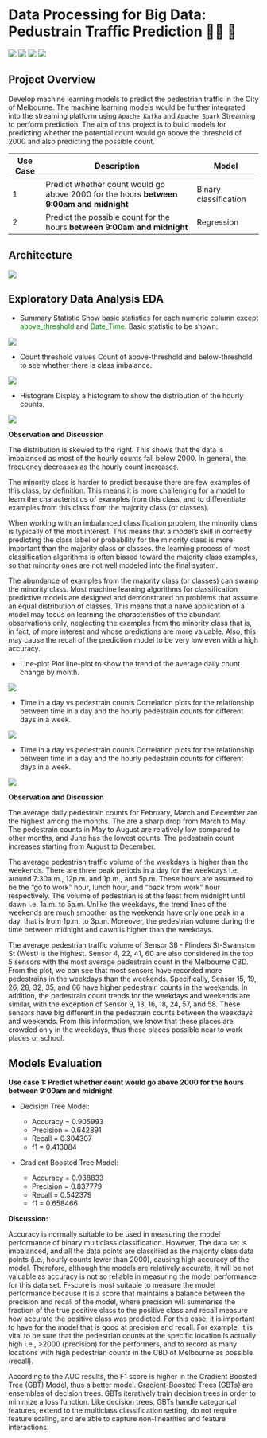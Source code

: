 # Data Processing for Big Data: Pedustrain Traffic Prediction :walking_man: :vertical_traffic_light:
![](https://img.shields.io/badge/Author-SinYee-informational?style=flat&logo=<LOGO_NAME>&logoColor=white&color=2bbc8a) ![](https://img.shields.io/badge/Tool-PySpark-informational?style=flat&logo=<LOGO_NAME>&logoColor=white&color=2bbc8a) ![](https://img.shields.io/badge/Tool-MLlib-informational?style=flat&logo=<LOGO_NAME>&logoColor=white&color=2bbc8a) ![](https://img.shields.io/badge/Tool-Pandas-informational?style=flat&logo=<LOGO_NAME>&logoColor=white&color=2bbc8a)
## Project Overview
Develop machine learning models to predict the pedestrian traffic in the City of Melbourne. The machine learning models would be further integrated into the streaming platform using `Apache Kafka` and `Apache Spark` Streaming to perform prediction. The aim of this project is to build models for predicting whether the potential count would go above the threshold of 2000 and also predicting the possible count.

| Use Case | Description | Model |
| --- | ----------- | --- |
| 1 | Predict whether count would go above 2000 for the hours **between 9:00am and midnight** | Binary classification|
| 2 | Predict the possible count for the hours **between 9:00am and midnight** | Regression |

## Architecture
![](https://github.com/sinyeen/Pedestrain_Traffic_Prediction_BigData/blob/main/Images/Arch.JPG)

## Exploratory Data Analysis EDA
* Summary Statistic
Show basic statistics for each numeric column except <span style="color: green;">above_threshold</span> and <span style="color: green;">Date_Time</span>. Basic statistic to be shown:

![](https://github.com/sinyeen/Pedestrain_Traffic_Prediction_BigData/blob/main/Images/sum%20stats.JPG)

* Count threshold values
Count of above-threshold and below-threshold to see whether there is class imbalance.

![](https://github.com/sinyeen/Pedestrain_Traffic_Prediction_BigData/blob/main/Images/count%20no.JPG)

* Histogram
Display a histogram to show the distribution of the hourly counts. 

![](https://github.com/sinyeen/Pedestrain_Traffic_Prediction_BigData/blob/main/Images/histogram.JPG)

**Observation and Discussion**

The distribution is skewed to the right. This shows that the data is imbalanced as most of the hourly counts fall below 2000. In general, the frequency decreases as the hourly count increases.

The minority class is harder to predict because there are few examples of this class, by definition. This means it is more challenging for a model to learn the characteristics of examples from this class, and to differentiate examples from this class from the majority class (or classes). 

When working with an imbalanced classification problem, the minority class is typically of the most interest. This means that a model’s skill in correctly predicting the class label or probability for the minority class is more important than the majority class or classes. the learning process of most classification algorithms is often biased toward the majority class examples, so that minority ones are not well modeled into the final system.

The abundance of examples from the majority class (or classes) can swamp the minority class. Most machine learning algorithms for classification predictive models are designed and demonstrated on problems that assume an equal distribution of classes. This means that a naive application of a model may focus on learning the characteristics of the abundant observations only, neglecting the examples from the minority class that is, in fact, of more interest and whose predictions are more valuable. Also, this may cause the recall of the prediction model to be very low even with a high accuracy. 

* Line-plot
Plot line-plot to show the trend of the average daily count change by month. 

![](https://github.com/sinyeen/Pedestrain_Traffic_Prediction_BigData/blob/main/Images/line%20plot.JPG)

* Time in a day vs pedestrain counts
Correlation plots for the relationship between time in a day and the hourly pedestrain counts for different days in a week.

![](https://github.com/sinyeen/Pedestrain_Traffic_Prediction_BigData/blob/main/Images/trend.JPG)

* Time in a day vs pedestrain counts
Correlation plots for the relationship between time in a day and the hourly pedestrain counts for different days in a week.

![](https://github.com/sinyeen/Pedestrain_Traffic_Prediction_BigData/blob/main/Images/pes%20count.JPG)

**Observation and Discussion**

The average daily pedestrain counts for February, March and December are the highest among the months. The are a sharp drop from March to May. The pedestrain counts in May to August are relatively low compared to other months, and June has the lowest counts. The pedestrain count increases starting from August to December.

The average pedestrian traffic volume of the weekdays is higher than the weekends. There are three peak periods in a day for the weekdays i.e. around 7:30a.m., 12p.m. and 1p.m., and 5p.m. These hours are assumed to be the “go to work" hour, lunch hour, and “back from work" hour respectively. The volume of pedestrian is at the least from midnight until dawn i.e. 1a.m. to 5a.m. Unlike the weekdays, the trend lines of the weekends are much smoother as the weekends have only one peak in a day, that is from 1p.m. to 3p.m. Moreover, the pedestrian volume during the time between midnight and dawn is higher than the weekdays.

The average pedestrian traffic volume of Sensor 38 - Flinders St-Swanston St (West) is the highest. Sensor 4, 22, 41, 60 are also considered in the top 5 sensors with the most average pedestrain count in the Melbourne CBD. From the plot, we can see that most sensors have recorded more pedestrains in the weekdays than the weekends. Specifically, Sensor 15, 19, 26, 28, 32, 35, and 66 have higher pedestrain counts in the weekends. In addition, the pedestrain count trends for the weekdays and weekends are similar, with the exception of Sensor 9, 13, 16, 18, 24, 57, and 58. These sensors have big different in the pedestrain counts between the weekdays and weekends. From this information, we know that these places are crowded only in the weekdays, thus these places possible near to work places or school.

## Models Evaluation
**Use case 1: Predict whether count would go above 2000 for the hours between 9:00am and midnight**

* Decision Tree Model:
  * Accuracy = 0.905993
  * Precision = 0.642891
  * Recall = 0.304307
  * f1 = 0.413084 

* Gradient Boosted Tree Model:
  * Accuracy = 0.938833
  * Precision = 0.837779
  * Recall = 0.542379
  * f1 = 0.658466 

**Discussion:**

Accuracy is normally suitable to be used in measuring the model performance of binary multiclass classification. However, The data set is imbalanced, and all the data points are classified as the majority class data points (i.e., hourly counts lower than 2000), causing high accuracy of the model. Therefore, although the models are relatively accurate, it will be not valuable as accuracy is not so reliable in measuring the model performance for this data set. F-score is most suitable to measure the model performance because it is a score that maintains a balance between the precision and recall of the model, where precision will summarise the fraction of the true positive class to the positive class and recall measure how accurate the positive class was predicted. For this case, it is important to have for the model that is good at precision and recall. For example, it is vital to be sure that the pedestrian counts at the specific location is actually high i.e., >2000 (precision) for the performers, and to record as many locations with high pedestrian counts in the CBD of Melbourne as possible (recall).

According to the AUC results, the F1 score is higher in the Gradient Boosted Tree (GBT) Model, thus a better model. Gradient-Boosted Trees (GBTs) are ensembles of decision trees. GBTs iteratively train decision trees in order to minimize a loss function. Like decision trees, GBTs handle categorical features, extend to the multiclass classification setting, do not require feature scaling, and are able to capture non-linearities and feature interactions.



